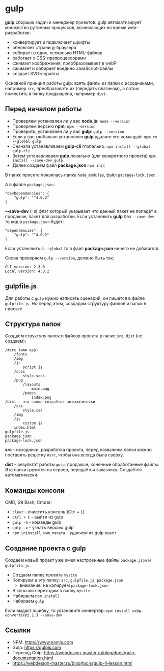 # gulp
**gulp** сборщик задач и менеджер проектов. gulp автоматизирует множество рутинных процессов, возникающих во время web-разработки.

- конвертирует и подключает шрифты
- обновляет страницу браузера
- собирает в один, несколько HTML-файлов
- работает с CSS-препроцессорами
- сжимает изображения, преобразовывает в webP
- сжимает и собирает воедино JavaScript-файлы
- создает SVG-спрайты

Основной принцип работы gulp: взять файлы из папки с исходниками, например `src`, преобразовать их (передать плагинам), а потом поместить в папку продакшена, например `dist`.

## Перед началом работы
- Проверяем установлен ли у вас **node.js**: `node --version`
- Проверяем версию **npm**: `npm --version`
- Проверить, установлен ли у вас **gulp**: `gulp --version`
- Если у вас глобально установлен **gulp** удалите его командой: `npm rm --global gulp`
- Сначала устанавливаем **gulp-cli** глобально: `npm install --global gulp-cli`
- Затем устанавливаем **gulp** локально (для конкретного проекта) `npm install --save-dev gulp`
- Далее создаём файл **package.json** `npm init`

В папке проекта появилась папка `node_modules`, файл `package-lock.json`.

А в файле `package.json`:

    "devDependencies": {
        "gulp": "^4.0.2"
    }

**--save-dev** (`-D`) флаг который указывает что данный пакет не попадёт в продакшн, пакет для разработки. Если установить **gulp** без `--save-dev` то код в `package.json` будет:

    "dependencies": {
        "gulp": "^4.0.2"
    }

Если установить с `--global` то в файл **package.json** ничего не добавится.

Снова проверяем `gulp --version`, должно быть так:

    CLI version: 2.3.0
    Local version: 4.0.2

## gulpfile.js
Для работы с `gulp` нужно написать сценарий, он пишется в файле `gulpfile.js`. Но перед этим, создадим структуру файлов и папок в проекте.

## Структура папок
Создаём структуру папок и файлов проекта в папке `src`, `dist` (не создаем):

    /#src (или app)
        /fonts
        /img
        /js
            script.js
        /scss
            style.scss
        /pug
            /layouts
                main.pug
            /pages
                index.pug
    /dist - эта папка создаётся автоматически
        /css
            style.css
        /img
        /js
            custom.js
        index.html
    gulpfile.js
    package.json
    package-lock.json

**src** - исходники, разработка проекта, перед названием папки можно поставить решетку `#src`, чтобы она всегда была сверху.

**dist** - результат работы `gulp`, продакшн, конечные обработанные файлы. Эта папка грузится на сервер, передаётся заказчику. Создаётся автоматически.

## Команды консоли
CMD, Git Bash, Cmder:
- `clear` - очистить консоль (Ctrl + L)
- `Ctrl + C` - выйти из gulp
- `gulp -h` - команды gulp
- `gulp -v` - узнать версию gulp
- `npm uninstall имя_пакета` -  удаляем из gulp пакет

## Создание проекта с gulp
Создаём новый проект уже имея настроенные файлы `package.json` и `gulpfile.js`.

- Создаем папку проекта `mysite`
- Копируем в эту папку: `src`, `gulpfile.js`, `package.json`
    - внимание, не копируем `package-lock.json`
- В консоли переходим в папку `mysite`
- Набираем `npm install`
- Набираем `gulp`

Если выдаст ошибку, то установите конвертер: `npm install webp-converter@2.2.3 --save-dev`

## Ссылки
- NPM: https://www.npmjs.com
- Gulp: https://gulpjs.com
- Перевод Gulp: https://webdesign-master.ru/blog/docs/gulp-documentation.html
- https://webdesign-master.ru/blog/tools/gulp-4-lesson.html
